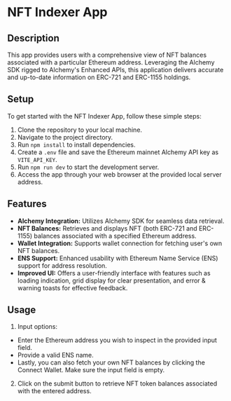 # NFT Indexer App

## Description
This app provides users with a comprehensive view of NFT balances associated with a particular Ethereum address. Leveraging the Alchemy SDK rigged to Alchemy's Enhanced APIs, this application delivers accurate and up-to-date information on ERC-721 and ERC-1155 holdings.

## Setup
To get started with the NFT Indexer App, follow these simple steps:
1. Clone the repository to your local machine.
2. Navigate to the project directory.
3. Run `npm install` to install dependencies.
4. Create a `.env` file and save the Ethereum mainnet Alchemy API key as `VITE_API_KEY`.
5. Run `npm run dev` to start the development server.
6. Access the app through your web browser at the provided local server address.

## Features
- **Alchemy Integration:** Utilizes Alchemy SDK for seamless data retrieval.
- **NFT Balances:** Retrieves and displays NFT (both ERC-721 and ERC-1155) balances associated with a specified Ethereum address.
- **Wallet Integration:** Supports wallet connection for fetching user's own NFT balances.
- **ENS Support:** Enhanced usability with Ethereum Name Service (ENS) support for address resolution.
- **Improved UI:** Offers a user-friendly interface with features such as loading indication, grid display for clear presentation, and error & warning toasts for effective feedback.

## Usage
1. Input options:
  - Enter the Ethereum address you wish to inspect in the provided input field.
  - Provide a valid ENS name.
  - Lastly, you can also fetch your own NFT balances by clicking the Connect Wallet. Make sure the input field is empty.
2. Click on the submit button to retrieve NFT token balances associated with the entered address.
